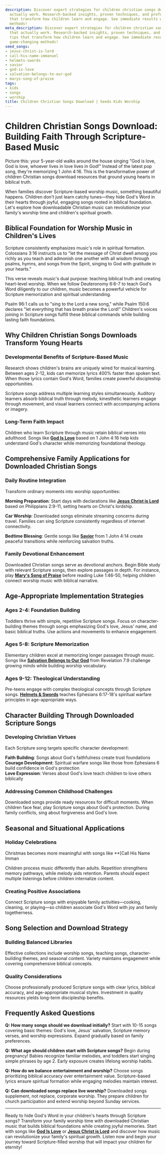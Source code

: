 ```yaml
---
description: Discover expert strategies for children christian songs download that
  actually work. Research-backed insights, proven techniques, and professional tips
  that transform how children learn and engage. See immediate results with these game-changing
  methods!
meta_description: Discover expert strategies for children christian songs download
  that actually work. Research-backed insights, proven techniques, and professional
  tips that transform how children learn and engage. See immediate results with these
  game-changing methods!
seed_songs:
- jesus-christ-is-lord
- call-his-name-immanuel
- helmets-swords
- savior
- god-is-love
- salvation-belongs-to-our-god
- marys-song-of-praise
tags:
- kids
- songs
- worship
title: Children Christian Songs Download | Seeds Kids Worship
---
```

# Children Christian Songs Download: Building Faith Through Scripture-Based Music

Picture this: your 5-year-old walks around the house singing "God is love, God is love, whoever lives in love lives in God!" Instead of the latest pop song, they're memorizing 1 John 4:16. This is the transformative power of children Christian songs download resources that ground young hearts in biblical truth.

When families discover Scripture-based worship music, something beautiful happens. Children don't just learn catchy tunes—they hide God's Word in their hearts through joyful, engaging songs rooted in biblical foundation. Let's explore how downloadable Christian music can revolutionize your family's worship time and children's spiritual growth.

## Biblical Foundation for Worship Music in Children's Lives

Scripture consistently emphasizes music's role in spiritual formation. Colossians 3:16 instructs us to "let the message of Christ dwell among you richly as you teach and admonish one another with all wisdom through psalms, hymns, and songs from the Spirit, singing to God with gratitude in your hearts."

This verse reveals music's dual purpose: teaching biblical truth and creating heart-level worship. When we follow Deuteronomy 6:6-7 to teach God's Word diligently to our children, music becomes a powerful vehicle for Scripture memorization and spiritual understanding.

Psalm 96:1 calls us to "sing to the Lord a new song," while Psalm 150:6 declares "let everything that has breath praise the Lord!" Children's voices joining in Scripture songs fulfill these biblical commands while building lasting faith foundations.

## Why Children Christian Songs Downloads Transform Young Hearts

### Developmental Benefits of Scripture-Based Music

Research shows children's brains are uniquely wired for musical learning. Between ages 2-12, kids can memorize lyrics 400% faster than spoken text. When those lyrics contain God's Word, families create powerful discipleship opportunities.

Scripture songs address multiple learning styles simultaneously. Auditory learners absorb biblical truth through melody, kinesthetic learners engage through movement, and visual learners connect with accompanying actions or imagery.

### Long-Term Faith Impact

Children who learn Scripture through music retain biblical verses into adulthood. Songs like **[God Is Love](https://seedskidsworship.com/product/god-is-love-1-john-416/)** based on 1 John 4:16 help kids understand God's character while memorizing foundational theology.

## Comprehensive Family Applications for Downloaded Christian Songs

### Daily Routine Integration

Transform ordinary moments into worship opportunities:

**Morning Preparation**: Start days with declarations like **[Jesus Christ is Lord](https://seedskidsworship.com/product/jesus-christ-is-lord-philippians-29-11-4/)** based on Philippians 2:9-11, setting hearts on Christ's lordship.

**Car Worship**: Downloaded songs eliminate streaming concerns during travel. Families can sing Scripture consistently regardless of internet connectivity.

**Bedtime Blessing**: Gentle songs like **[Savior](https://seedskidsworship.com/product/savior-1-john-414/)** from 1 John 4:14 create peaceful transitions while reinforcing salvation truths.

### Family Devotional Enhancement

Downloaded Christian songs serve as devotional anchors. Begin Bible study with relevant Scripture songs, then explore passages in depth. For instance, play **[Mary's Song of Praise](https://seedskidsworship.com/product/marys-song-of-praise-luke-146-50/)** before reading Luke 1:46-50, helping children connect worship music with biblical narrative.

## Age-Appropriate Implementation Strategies

### Ages 2-4: Foundation Building

Toddlers thrive with simple, repetitive Scripture songs. Focus on character-building themes through songs emphasizing God's love, Jesus' name, and basic biblical truths. Use actions and movements to enhance engagement.

### Ages 5-8: Scripture Memorization

Elementary children excel at memorizing longer passages through music. Songs like **[Salvation Belongs to Our God](https://seedskidsworship.com/product/salvation-belongs-to-our-god-revelation-79-2/)** from Revelation 7:9 challenge growing minds while building worship vocabulary.

### Ages 9-12: Theological Understanding

Pre-teens engage with complex theological concepts through Scripture songs. **[Helmets & Swords](https://seedskidsworship.com/product/helmets-swords-ephesians-617-18/)** teaches Ephesians 6:17-18's spiritual warfare principles in age-appropriate ways.

## Character Building Through Downloaded Scripture Songs

### Developing Christian Virtues

Each Scripture song targets specific character development:

**Faith Building**: Songs about God's faithfulness create trust foundations
**Courage Development**: Spiritual warfare songs like those from Ephesians 6 build confidence in God's protection  
**Love Expression**: Verses about God's love teach children to love others biblically

### Addressing Common Childhood Challenges

Downloaded songs provide ready resources for difficult moments. When children face fear, play Scripture songs about God's protection. During family conflicts, sing about forgiveness and God's love.

## Seasonal and Situational Applications

### Holiday Celebrations

Christmas becomes more meaningful with songs like **[Call His Name Imman

Children process music differently than adults. Repetition strengthens memory pathways, while melody aids retention. Parents should expect multiple listenings before children internalize content.

### Creating Positive Associations

Connect Scripture songs with enjoyable family activities—cooking, cleaning, or playing—so children associate God's Word with joy and family togetherness.

## Song Selection and Download Strategy

### Building Balanced Libraries

Effective collections include worship songs, teaching songs, character-building themes, and seasonal content. Variety maintains engagement while covering comprehensive biblical concepts.

### Quality Considerations

Choose professionally produced Scripture songs with clear lyrics, biblical accuracy, and age-appropriate musical styles. Investment in quality resources yields long-term discipleship benefits.

## Frequently Asked Questions

**Q: How many songs should we download initially?**
Start with 10-15 songs covering basic themes: God's love, Jesus' salvation, Scripture memory verses, and worship expressions. Expand gradually based on family preferences.

**Q: What age should children start with Scripture songs?**
Begin during pregnancy! Babies recognize familiar melodies, and toddlers start singing simple phrases by age 2. Early exposure creates lifelong worship habits.

**Q: How do we balance entertainment and worship?**
Choose songs prioritizing biblical accuracy over entertainment value. Scripture-based lyrics ensure spiritual formation while engaging melodies maintain interest.

**Q: Can downloaded songs replace live worship?**
Downloaded songs supplement, not replace, corporate worship. They prepare children for church participation and extend worship beyond Sunday services.

---

Ready to hide God's Word in your children's hearts through Scripture songs? Transform your family worship time with downloaded Christian music that builds biblical foundations while creating joyful memories. Start with songs like **[God Is Love](https://seedskidsworship.com/product/god-is-love-1-john-416/)** or **[Jesus Christ is Lord](https://seedskidsworship.com/product/jesus-christ-is-lord-philippians-29-11-4/)** and discover how music can revolutionize your family's spiritual growth. Listen now and begin your journey toward Scripture-filled worship that will impact your children for eternity!

<script type="application/ld+json">
{
  "@context": "https://schema.org",
  "@type": "Article",
  "headline": "Children Christian Songs Download",
  "author": {
    "@type": "Organization",
    "name": "Seeds Kids Worship"
  },
  "publisher": {
    "@type": "Organization",
    "name": "Seeds Kids Worship",
    "logo": {
      "@type": "ImageObject",
      "url": "https://seedskidsworship.com/logo.png"
    }
  },
  "datePublished": "2025-09-03T12:16:20.843447",
  "dateModified": "2025-09-03T12:16:20.843484",
  "description": "Discover expert strategies for children christian songs download that actually work. Research-backed insights, proven techniques, and professional tips that tra",
  "mainEntityOfPage": {
    "@type": "WebPage",
    "@id": "https://seedskidsworship.com/activities/children-christian-songs-download/"
  }
}
</script>

<script type="application/ld+json">
{
  "@context": "https://schema.org",
  "@type": "Product",
  "name": "Jesus Christ is Lord",
  "description": "A declaration song about Jesus as Lord based on Philippians",
  "url": "https://seedskidsworship.com/product/jesus-christ-is-lord-philippians-29-11-4/",
  "brand": {
    "@type": "Brand",
    "name": "Seeds Kids Worship"
  },
  "category": "Children's Christian Music",
  "album": "The Word of God"
}
</script>

<script type="application/ld+json">
{
  "@context": "https://schema.org",
  "@type": "Product",
  "name": "Call His Name Immanuel",
  "description": "Powerful Scripture song about Isaiah's prophecy of Immanuel meaning God With Us prophesied 700 years before Christ's birth",
  "url": "https://seedskidsworship.com/product/call-his-name-immanuel-isaiah-714/",
  "brand": {
    "@type": "Brand",
    "name": "Seeds Kids Worship"
  },
  "category": "Children's Christian Music",
  "album": "Seeds of Christmas EP"
}
</script>

<script type="application/ld+json">
{
  "@context": "https://schema.org",
  "@type": "Product",
  "name": "Helmets & Swords",
  "description": "Spiritual warfare song teaching about the helmet of salvation and sword of the Spirit from Ephesians 6:17-18",
  "url": "https://seedskidsworship.com/product/helmets-swords-ephesians-617-18/",
  "brand": {
    "@
